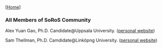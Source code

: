 [[Home](index.html)]
### All Members of SoRoS Community

Alex Yuan Gao, Ph.D. Candidate@Uppsala University. ([personal website](http://gaoyuankidult.github.io/about/))

Sam Thellman, Ph.D. Camdidate@Linköpng University. ([personal website](https://www.ida.liu.se/~samth78/))
